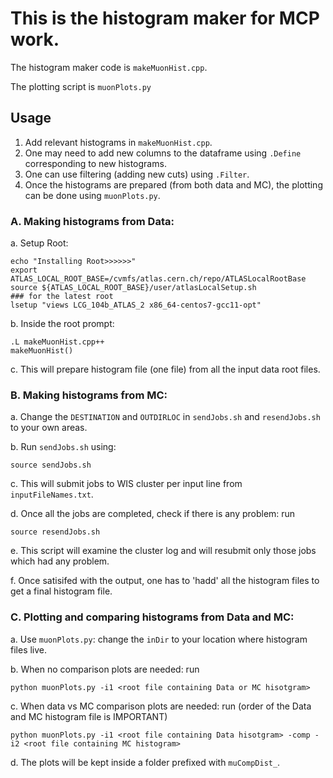 # This is the histogram maker for MCP work.
The histogram maker code is `makeMuonHist.cpp`.

The plotting script is `muonPlots.py`

## Usage
1. Add relevant histograms in `makeMuonHist.cpp`.
2. One may need to add new columns to the dataframe using `.Define` corresponding to new histograms.
3. One can use filtering (adding new cuts) using `.Filter`.
4. Once the histograms are prepared (from both data and MC), the plotting can be done using `muonPlots.py`.

### A. Making histograms from Data:
a. Setup Root:
```
echo "Installing Root>>>>>>"
export ATLAS_LOCAL_ROOT_BASE=/cvmfs/atlas.cern.ch/repo/ATLASLocalRootBase
source ${ATLAS_LOCAL_ROOT_BASE}/user/atlasLocalSetup.sh
### for the latest root
lsetup "views LCG_104b_ATLAS_2 x86_64-centos7-gcc11-opt"
```

b. Inside the root prompt: 
``` 
.L makeMuonHist.cpp++
makeMuonHist()
```

c. This will prepare histogram file (one file) from all the input data root files. 



### B. Making histograms from MC:
a. Change the `DESTINATION` and `OUTDIRLOC` in `sendJobs.sh` and `resendJobs.sh` to your own areas.

b. Run `sendJobs.sh` using: 
```
source sendJobs.sh
```

c. This will submit jobs to WIS cluster per input line from `inputFileNames.txt`.

d. Once all the jobs are completed, check if there is any problem: run 
```
source resendJobs.sh
```

e. This script will examine the cluster log and will resubmit only those jobs which had any problem. 

f. Once satisifed with the output, one has to 'hadd' all the histogram files to get a final histogram file.


### C. Plotting and comparing histograms from Data and MC:
a. Use `muonPlots.py`: change the `inDir` to your location where histogram files live.

b. When no comparison plots are needed: run 
```
python muonPlots.py -i1 <root file containing Data or MC hisotgram>
```

c. When data vs MC comparison plots are needed: run (order of the Data and MC histogram file is IMPORTANT)
```
python muonPlots.py -i1 <root file containing Data hisotgram> -comp -i2 <root file containing MC histogram>
```

d. The plots will be kept inside a folder prefixed with `muCompDist_`.

